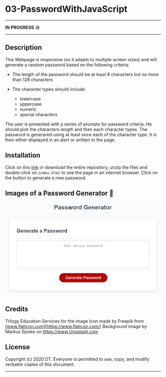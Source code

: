 # 03-PasswordWithJavaScript

---

**IN PROGRESS** :sweat_smile:   

---

## Description 
This Webpage is responsive (so it adapts to multiple screen sizes) and will generate a random password based on the following criteria:
   
   * The length of the password should be at least 8 characters but no more than 128 characters
    
   * The character types should include:
        - lowercase
        - uppercase
        - numeric
        - special characters 

The user is presented with a series of prompts for password criteria. He should pick the characters length and then each character types. The password is generared using at least once each of the character type. It is then either displayed in an alert or written to the page.

## Installation

Click on this [link] or download the entire repository, unzip the files and double-click on `index.html` to see the page in an internet browser. Click on the button to generate a new password.


## Images of a Password Generator  :mag_right:

![index at 992](./assets/images/03-javascript-homework-demo.png)


## Credits

Trilogy Education Services for the image
Icon made by Freepik from [www.flaticon.com](https://www.flaticon.com/)
Background image by Markus Spiske on https://www.Unsplash.com

## License

Copyright (c) 2020 DT. Everyone is permitted to use, copy, and modify verbatim copies of this document.

---
[link]: https://delph-sunny.github.io/03-PasswordWithJavaScript/
